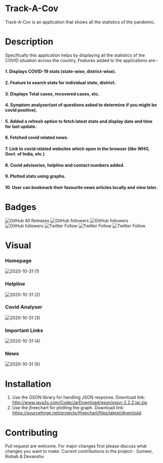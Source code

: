 # Track-A-Cov

Track-A-Cov is an application that shows all the statistics of the pandemic.

# Description

Specifically this application helps by displaying all the statistics of the COVID situation across the country, Features added to the applications are:-
#### 1. Displays COVID-19 stats (state-wise, district-wise).
#### 2. Feature to search stats for individual state, district.
#### 3. Displays Total cases, recovered cases, etc.
#### 4. Symptom analyser(set of questions asked to determine if you might be covid positive).
#### 5. Added a refresh option to fetch latest stats and display date and time for last update.
#### 6. Fetched covid related news.
#### 7. Link to covid related websites which open in the browser (like WHO, Govt. of India, etc.)
#### 8. Covid advisories, helpline and contact numbers added.
#### 9. Plotted stats using graphs.
#### 10. User can bookmark their favourite news articles locally and view later.

# Badges

![GitHub All Releases](https://img.shields.io/github/downloads/Rishab8077/Track-A-Cov/total?color=%2300ff00&logo=GitHub)
![GitHub followers](https://img.shields.io/github/followers/Rishab8077?label=Rishab&logoColor=%2300ff00&style=social) ![GitHub followers](https://img.shields.io/github/followers/sumer-kumar?label=Sumer&logoColor=%23ff0000&style=social) ![GitHub followers](https://img.shields.io/github/followers/dkumarmanglam?label=Devanshu&logoColor=%230000ff&style=social) 
![Twitter Follow](https://img.shields.io/twitter/follow/RishabBothra6?style=social)
![Twitter Follow](https://img.shields.io/twitter/follow/dkumar?style=social)
![Twitter Follow](https://img.shields.io/twitter/follow/sumerkumar?style=social)

# Visual

### Homepage

![2020-10-31 (1)](https://user-images.githubusercontent.com/72625053/97775158-9e47b800-1b86-11eb-8ab1-4946f420bd18.png)

### Helpline

![2020-10-31 (2)](https://user-images.githubusercontent.com/72625053/97775729-1f08b300-1b8b-11eb-8bf6-6e3d912a9bc2.png)

### Covid Analyser

![2020-10-31 (3)](https://user-images.githubusercontent.com/72625053/97776054-68f29880-1b8d-11eb-9049-9adf17385cfc.png)

### Important Links

![2020-10-31 (4)](https://user-images.githubusercontent.com/72625053/97776079-89baee00-1b8d-11eb-91c8-5a80d6654c54.png)

### News

![2020-10-31 (5)](https://user-images.githubusercontent.com/72625053/97776095-a1927200-1b8d-11eb-81bd-846c47b3beb5.png)

# Installation

1. Use the GSON library for handling JSON response.
Download link: http://www.java2s.com/Code/JarDownload/gson/gson-2.2.2.jar.zip
2. Use the jfreechart for plotting the graph.
Download link: https://sourceforge.net/projects/jfreechart/files/latest/download

# Contributing 

Pull request are welcome. For major changes first please discuss what changes you want to make. Current contributions in the project:- Sumeer, Rishab & Devanshu


